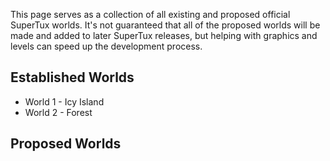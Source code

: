 This page serves as a collection of all existing and proposed official SuperTux worlds. It's not guaranteed that all of the proposed worlds will be made and added to later SuperTux releases, but helping with graphics and levels can speed up the development process.

## Established Worlds
* World 1 - Icy Island
* World 2 - Forest

## Proposed Worlds
